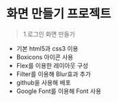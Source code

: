 # 화면 만들기 프로젝트

> 1.로그인 화면 만들기

- 기본 html5과 css3 이용
- Boxicons 아이콘 사용
- Flex를 이용한 레이아웃 구성
- Filter를 이용해 Blur효과 추가
- github을 사용해 배포
- Google Font를 이용해 Font 사용
